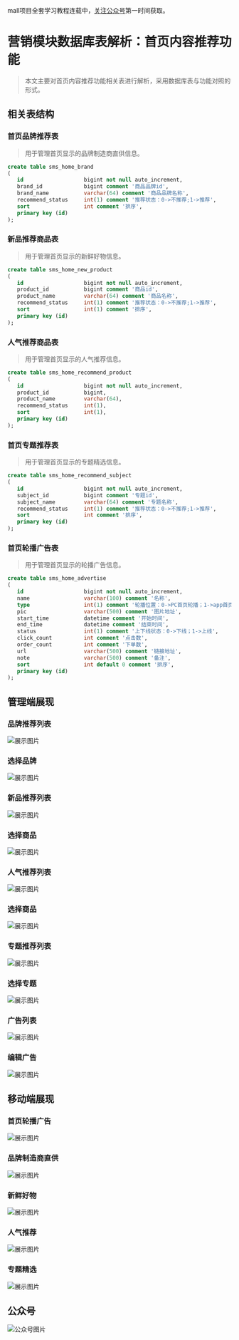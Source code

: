 mall项目全套学习教程连载中，[关注公众号](#公众号)第一时间获取。

# 营销模块数据库表解析：首页内容推荐功能

> 本文主要对首页内容推荐功能相关表进行解析，采用数据库表与功能对照的形式。

## 相关表结构

### 首页品牌推荐表

> 用于管理首页显示的品牌制造商直供信息。

```sql
create table sms_home_brand
(
   id                   bigint not null auto_increment,
   brand_id             bigint comment '商品品牌id',
   brand_name           varchar(64) comment '商品品牌名称',
   recommend_status     int(1) comment '推荐状态：0->不推荐;1->推荐',
   sort                 int comment '排序',
   primary key (id)
);
```

### 新品推荐商品表

> 用于管理首页显示的新鲜好物信息。

```sql
create table sms_home_new_product
(
   id                   bigint not null auto_increment,
   product_id           bigint comment '商品id',
   product_name         varchar(64) comment '商品名称',
   recommend_status     int(1) comment '推荐状态：0->不推荐;1->推荐',
   sort                 int(1) comment '排序',
   primary key (id)
);
```

### 人气推荐商品表

> 用于管理首页显示的人气推荐信息。

```sql
create table sms_home_recommend_product
(
   id                   bigint not null auto_increment,
   product_id           bigint,
   product_name         varchar(64),
   recommend_status     int(1),
   sort                 int(1),
   primary key (id)
);
```

### 首页专题推荐表

> 用于管理首页显示的专题精选信息。

```sql
create table sms_home_recommend_subject
(
   id                   bigint not null auto_increment,
   subject_id           bigint comment '专题id',
   subject_name         varchar(64) comment '专题名称',
   recommend_status     int(1) comment '推荐状态：0->不推荐;1->推荐',
   sort                 int comment '排序',
   primary key (id)
);
```

### 首页轮播广告表

> 用于管理首页显示的轮播广告信息。

```sql
create table sms_home_advertise
(
   id                   bigint not null auto_increment,
   name                 varchar(100) comment '名称',
   type                 int(1) comment '轮播位置：0->PC首页轮播；1->app首页轮播',
   pic                  varchar(500) comment '图片地址',
   start_time           datetime comment '开始时间',
   end_time             datetime comment '结束时间',
   status               int(1) comment '上下线状态：0->下线；1->上线',
   click_count          int comment '点击数',
   order_count          int comment '下单数',
   url                  varchar(500) comment '链接地址',
   note                 varchar(500) comment '备注',
   sort                 int default 0 comment '排序',
   primary key (id)
);
```


## 管理端展现

### 品牌推荐列表
![展示图片](../images/database_screen_93.png)

### 选择品牌
![展示图片](../images/database_screen_94.png)

### 新品推荐列表
![展示图片](../images/database_screen_95.png)

### 选择商品
![展示图片](../images/database_screen_96.png)

### 人气推荐列表
![展示图片](../images/database_screen_97.png)

### 选择商品
![展示图片](../images/database_screen_98.png)

### 专题推荐列表
![展示图片](../images/database_screen_99.png)

### 选择专题
![展示图片](../images/database_screen_100.png)

### 广告列表
![展示图片](../images/database_screen_101.png)

### 编辑广告
![展示图片](../images/database_screen_102.png)

## 移动端展现

### 首页轮播广告
![展示图片](../images/database_screen_103.png)
### 品牌制造商直供
![展示图片](../images/database_screen_104.png)
### 新鲜好物
![展示图片](../images/database_screen_105.png)
### 人气推荐
![展示图片](../images/database_screen_106.png)
### 专题精选
![展示图片](../images/database_screen_107.png)

## 公众号

![公众号图片](http://macro-oss.oss-cn-shenzhen.aliyuncs.com/mall/banner/qrcode_for_macrozheng_258.jpg)
